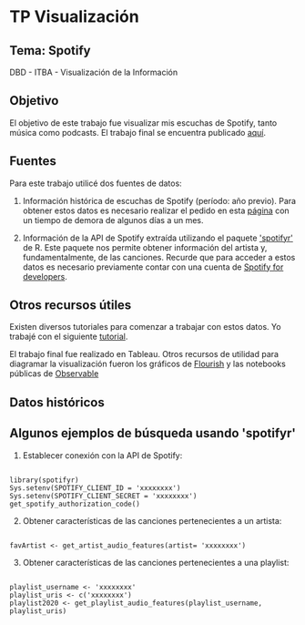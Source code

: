 # TP Visualización
## Tema: Spotify
DBD - ITBA - Visualización de la Información



## Objetivo

El objetivo de este trabajo fue visualizar mis escuchas de Spotify, tanto música como podcasts. El trabajo final se encuentra publicado [aquí](https://mpaulabonel.github.io/infovis/tp_spotify.html).




## Fuentes
Para este trabajo utilicé dos fuentes de datos: 

1. Información histórica de escuchas de Spotify (período: año previo). Para obtener estos datos es necesario realizar el pedido en esta [página](https://www.spotify.com/us/account/privacy/?_ga=2.184823009.998357364.1629131719-547053533.1604324023) con un tiempo de demora de algunos días a un mes.

2. Información de la API de Spotify extraída utilizando el paquete ['spotifyr'](https://www.rdocumentation.org/packages/spotifyr/versions/2.2.1) de R. Este paquete nos permite obtener información del artista y, fundamentalmente, de las canciones. Recurde que para acceder a estos datos es necesario previamente contar con una cuenta de [Spotify for developers](https://developer.spotify.com).


## Otros recursos útiles

Existen diversos tutoriales para comenzar a trabajar con estos datos. Yo trabajé con el siguiente [tutorial](https://towardsdatascience.com/explore-your-activity-on-spotify-with-r-and-spotifyr-how-to-analyze-and-visualize-your-stream-dee41cb63526).

El trabajo final fue realizado en Tableau. Otros recursos de utilidad para diagramar la visualización fueron los gráficos de [Flourish](https://public.flourish.studio/visualisation/7010328/) y las notebooks públicas de [Observable](https://observablehq.com/@marit970/radar-plot)


## Datos históricos 





## Algunos ejemplos de búsqueda usando 'spotifyr'

1. Establecer conexión con la API de Spotify:

<pre><code>
library(spotifyr)
Sys.setenv(SPOTIFY_CLIENT_ID = 'xxxxxxxx')
Sys.setenv(SPOTIFY_CLIENT_SECRET = 'xxxxxxxx')
get_spotify_authorization_code()
</code></pre>

2. Obtener características de las canciones pertenecientes a un artista:

<pre><code>
favArtist <- get_artist_audio_features(artist= 'xxxxxxxx')
</code></pre>

3. Obtener características de las canciones pertenecientes a una playlist:

<pre><code>
playlist_username <- 'xxxxxxxx'
playlist_uris <- c('xxxxxxxx')
playlist2020 <- get_playlist_audio_features(playlist_username, playlist_uris)
</code></pre>

